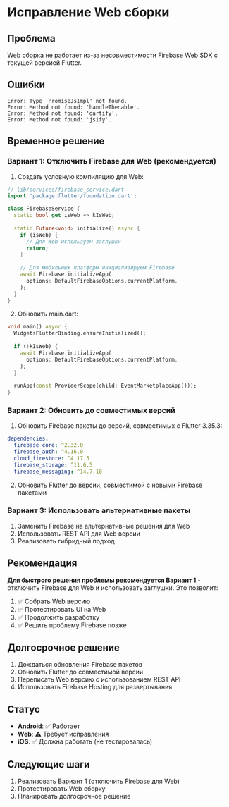 # Исправление Web сборки

## Проблема
Web сборка не работает из-за несовместимости Firebase Web SDK с текущей версией Flutter.

## Ошибки
```
Error: Type 'PromiseJsImpl' not found.
Error: Method not found: 'handleThenable'.
Error: Method not found: 'dartify'.
Error: Method not found: 'jsify'.
```

## Временное решение

### Вариант 1: Отключить Firebase для Web (рекомендуется)

1. Создать условную компиляцию для Web:

```dart
// lib/services/firebase_service.dart
import 'package:flutter/foundation.dart';

class FirebaseService {
  static bool get isWeb => kIsWeb;
  
  static Future<void> initialize() async {
    if (isWeb) {
      // Для Web используем заглушки
      return;
    }
    
    // Для мобильных платформ инициализируем Firebase
    await Firebase.initializeApp(
      options: DefaultFirebaseOptions.currentPlatform,
    );
  }
}
```

2. Обновить main.dart:

```dart
void main() async {
  WidgetsFlutterBinding.ensureInitialized();
  
  if (!kIsWeb) {
    await Firebase.initializeApp(
      options: DefaultFirebaseOptions.currentPlatform,
    );
  }
  
  runApp(const ProviderScope(child: EventMarketplaceApp()));
}
```

### Вариант 2: Обновить до совместимых версий

1. Обновить Firebase пакеты до версий, совместимых с Flutter 3.35.3:

```yaml
dependencies:
  firebase_core: ^2.32.0
  firebase_auth: ^4.16.0
  cloud_firestore: ^4.17.5
  firebase_storage: ^11.6.5
  firebase_messaging: ^14.7.10
```

2. Обновить Flutter до версии, совместимой с новыми Firebase пакетами

### Вариант 3: Использовать альтернативные пакеты

1. Заменить Firebase на альтернативные решения для Web
2. Использовать REST API для Web версии
3. Реализовать гибридный подход

## Рекомендация

**Для быстрого решения проблемы рекомендуется Вариант 1** - отключить Firebase для Web и использовать заглушки. Это позволит:

1. ✅ Собрать Web версию
2. ✅ Протестировать UI на Web
3. ✅ Продолжить разработку
4. ✅ Решить проблему Firebase позже

## Долгосрочное решение

1. Дождаться обновления Firebase пакетов
2. Обновить Flutter до совместимой версии
3. Переписать Web версию с использованием REST API
4. Использовать Firebase Hosting для развертывания

## Статус

- **Android**: ✅ Работает
- **Web**: ⚠️ Требует исправления
- **iOS**: ✅ Должна работать (не тестировалась)

## Следующие шаги

1. Реализовать Вариант 1 (отключить Firebase для Web)
2. Протестировать Web сборку
3. Планировать долгосрочное решение






















